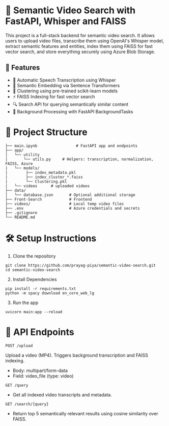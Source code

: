 # 🎥 Semantic Video Search with FastAPI, Whisper and FAISS

This project is a full-stack backend for semantic video search. It allows users to upload video files, transcribe them using OpenAI's Whisper model, extract semantic features and entities, index them using FAISS for fast vector search, and store everything securely using Azure Blob Storage.

## 🚀 Features
- 🎹 Automatic Speech Transcription using Whisper
- 🧠 Semantic Embedding via Sentence Transformers
- 🧵 Clustering using pre-trained scikit-learn models
- ⚡ FAISS Indexing for fast vector search
- 🔍 Search API for querying semantically similar content
- 🔄 Background Processing with FastAPI BackgroundTasks

# 📁 Project Structure
```
├── main.ipynb                 # FastAPI app and endpoints
├── app/
│   └── utility
|       └── utils.py     # Helpers: transcription, normalization, FAISS, Azure
|   └── models/
|        ├── index_metadata.pkl 
|        ├── index_cluster_*.faiss  
|        └── Clustering.pkl 
|   └── videos      # uploaded videos
├── data/
│   └── database.json       # Optional additional storage
├── Front-Search            # Frontend
├── videos/                 # Local temp video files
├── .env                    # Azure credentials and secrets
├── .gitignore
└── README.md
```

# 🛠 Setup Instructions
1. Clone the repository
```
git clone https://github.com/prayag-piya/semantic-video-search.git
cd semantic-video-search
```

2. Install Dependencies
```
pip install -r requirements.txt
python -m spacy download en_core_web_lg
```

3. Run the app
```
uvicorn main:app --reload
```


# 📡 API Endpoints

```POST /upload```

Upload a video (MP4). Triggers background transcription and FAISS indexing.

- Body: multipart/form-data
- Field: video_file (type: video)

```GET /query```

- Get all indexed video transcripts and metadata.

```GET /search/{query}```

- Return top 5 semantically relevant results using cosine similarity over FAISS.
